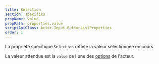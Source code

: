 ```yaml
---
title: Selection
section: specifics
propName: value
propPath: properties.value
scriptApiClass: Actor.Input.ButtonListProperties
order: 1
---
```

La propriété spécifique `Selection` reflète la valeur sélectionnée en cours.

La valeur attendue est la `value` de l'une des [options](#options) de l'acteur.
